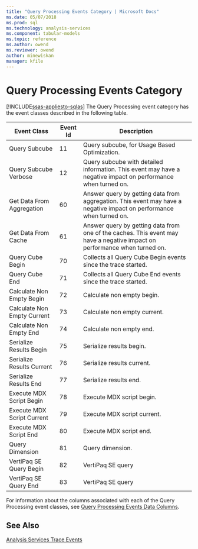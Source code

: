 ```yaml
---
title: "Query Processing Events Category | Microsoft Docs"
ms.date: 05/07/2018
ms.prod: sql
ms.technology: analysis-services
ms.component: tabular-models
ms.topic: reference
ms.author: owend
ms.reviewer: owend
author: minewiskan
manager: kfile
---
```

# Query Processing Events Category
[!INCLUDE[ssas-appliesto-sqlas](../../includes/ssas-appliesto-sqlas.md)]
  The Query Processing event category has the event classes described in the following table.  
  
|**Event Class**|**Event Id**|**Description**|  
|---------------------|------------------|---------------------|  
|Query Subcube|11|Query subcube, for Usage Based Optimization.|  
|Query Subcube Verbose|12|Query subcube with detailed information. This event may have a negative impact on performance when turned on.|  
|Get Data From Aggregation|60|Answer query by getting data from aggregation. This event may have a negative impact on performance when turned on.|  
|Get Data From Cache|61|Answer query by getting data from one of the caches. This event may have a negative impact on performance when turned on.|  
|Query Cube Begin|70|Collects all Query Cube Begin events since the trace started.|  
|Query Cube End|71|Collects all Query Cube End events since the trace started.|  
|Calculate Non Empty Begin|72|Calculate non empty begin.|  
|Calculate Non Empty Current|73|Calculate non empty current.|  
|Calculate Non Empty End|74|Calculate non empty end.|  
|Serialize Results Begin|75|Serialize results begin.|  
|Serialize Results Current|76|Serialize results current.|  
|Serialize Results End|77|Serialize results end.|  
|Execute MDX Script Begin|78|Execute MDX script begin.|  
|Execute MDX Script Current|79|Execute MDX script current.|  
|Execute MDX Script End|80|Execute MDX script end.|  
|Query Dimension|81|Query dimension.|  
|VertiPaq SE Query Begin|82|VertiPaq SE query|  
|VertiPaq SE Query End|83|VertiPaq SE query|  
  
 For information about the columns associated with each of the Query Processing event classes, see [Query Processing Events Data Columns](../../analysis-services/trace-events/query-processing-events-data-columns.md).  
  
## See Also  
 [Analysis Services Trace Events](../../analysis-services/trace-events/analysis-services-trace-events.md)  
  
  
